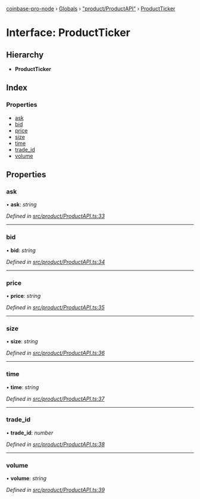 [coinbase-pro-node](../README.md) › [Globals](../globals.md) › ["product/ProductAPI"](../modules/_product_productapi_.md) › [ProductTicker](_product_productapi_.productticker.md)

# Interface: ProductTicker

## Hierarchy

- **ProductTicker**

## Index

### Properties

- [ask](_product_productapi_.productticker.md#ask)
- [bid](_product_productapi_.productticker.md#bid)
- [price](_product_productapi_.productticker.md#price)
- [size](_product_productapi_.productticker.md#size)
- [time](_product_productapi_.productticker.md#time)
- [trade_id](_product_productapi_.productticker.md#trade_id)
- [volume](_product_productapi_.productticker.md#volume)

## Properties

### ask

• **ask**: _string_

_Defined in [src/product/ProductAPI.ts:33](https://github.com/bennyn/coinbase-pro-node/blob/98aacfd/src/product/ProductAPI.ts#L33)_

---

### bid

• **bid**: _string_

_Defined in [src/product/ProductAPI.ts:34](https://github.com/bennyn/coinbase-pro-node/blob/98aacfd/src/product/ProductAPI.ts#L34)_

---

### price

• **price**: _string_

_Defined in [src/product/ProductAPI.ts:35](https://github.com/bennyn/coinbase-pro-node/blob/98aacfd/src/product/ProductAPI.ts#L35)_

---

### size

• **size**: _string_

_Defined in [src/product/ProductAPI.ts:36](https://github.com/bennyn/coinbase-pro-node/blob/98aacfd/src/product/ProductAPI.ts#L36)_

---

### time

• **time**: _string_

_Defined in [src/product/ProductAPI.ts:37](https://github.com/bennyn/coinbase-pro-node/blob/98aacfd/src/product/ProductAPI.ts#L37)_

---

### trade_id

• **trade_id**: _number_

_Defined in [src/product/ProductAPI.ts:38](https://github.com/bennyn/coinbase-pro-node/blob/98aacfd/src/product/ProductAPI.ts#L38)_

---

### volume

• **volume**: _string_

_Defined in [src/product/ProductAPI.ts:39](https://github.com/bennyn/coinbase-pro-node/blob/98aacfd/src/product/ProductAPI.ts#L39)_
